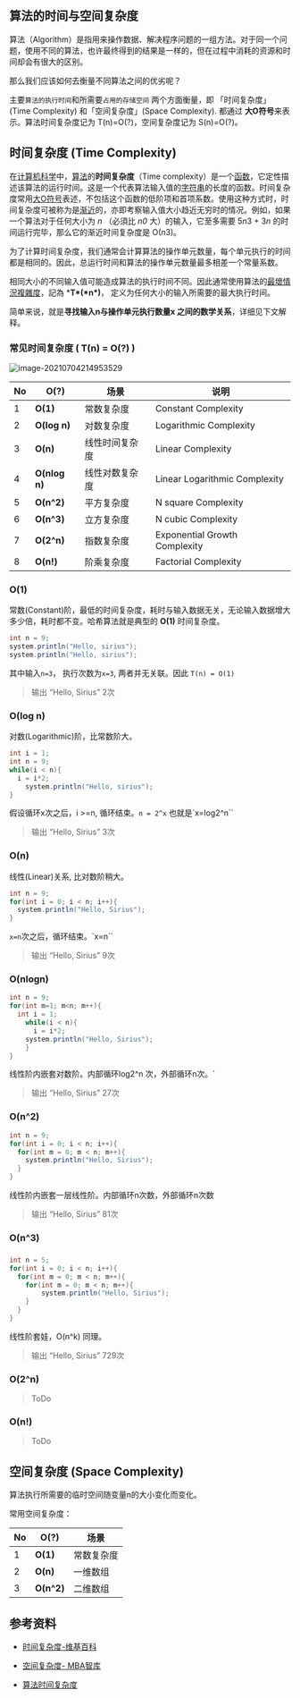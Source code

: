 ## 算法的时间与空间复杂度

算法（Algorithm）是指用来操作数据、解决程序问题的一组方法。对于同一个问题，使用不同的算法，也许最终得到的结果是一样的，但在过程中消耗的资源和时间却会有很大的区别。

那么我们应该如何去衡量不同算法之间的优劣呢？

主要`算法的执行时间`和所需要`占用的存储空间` 两个方面衡量，即 「时间复杂度」(Time Complexity)  和「空间复杂度」(Space Complexity). 都通过 **大O符号**来表示。算法时间复杂度记为 T(n)=O(?)，空间复杂度记为 S(n)=O(?)。

## 时间复杂度 (Time Complexity)

在[计算机科学](https://zh.wikipedia.org/wiki/计算机科学)中，[算法](https://zh.wikipedia.org/wiki/算法)的**时间复杂度**（Time complexity）是一个[函数](https://zh.wikipedia.org/wiki/函数)，它定性描述该算法的运行时间。这是一个代表算法输入值的[字符串](https://zh.wikipedia.org/wiki/字符串)的长度的函数。时间复杂度常用[大O符号](https://zh.wikipedia.org/wiki/大O符号)表述，不包括这个函数的低阶项和首项系数。使用这种方式时，时间复杂度可被称为是[渐近](https://zh.wikipedia.org/wiki/渐近分析)的，亦即考察输入值大小趋近无穷时的情况。例如，如果一个算法对于任何大小为 *n* （必須比 *n0* 大）的输入，它至多需要 5*n*3 + 3*n* 的时间运行完毕，那么它的渐近时间复杂度是 O(*n*3)。

为了计算时间复杂度，我们通常会计算算法的操作单元数量，每个单元执行的时间都是相同的。因此，总运行时间和算法的操作单元数量最多相差一个常量系数。

相同大小的不同输入值可能造成算法的执行时间不同。因此通常使用算法的[最壞情況複雜度](https://zh.wikipedia.org/w/index.php?title=最壞情況複雜度&action=edit&redlink=1)，記為 ***T\*(\*n\*)**， 定义为任何大小的输入所需要的最大执行时间。

简单来说，就是**寻找输入n与操作单元执行数量x 之间的数学关系**，详细见下文解释。

### 常见时间复杂度 ( T(n) = O(?) ) 

![image-20210704214953529](https://gitee.com/sirius_wang_wf/typora/raw/master/images/image-20210704214953529.png)

| No   | O(?)          | 场景           | 说明                          |
| ---- | ------------- | -------------- | ----------------------------- |
| 1    | **O(1)**      | 常数复杂度     | Constant Complexity           |
| 2    | **O(log n)**  | 对数复杂度     | Logarithmic Complexity        |
| 3    | **O(n)**      | 线性时间复杂度 | Linear Complexity             |
| 4    | **O(nlog n)** | 线性对数复杂度 | Linear Logarithmic Complexity |
| 5    | **O(n^2)**    | 平方复杂度     | N square Complexity           |
| 6    | **O(n^3)**    | 立方复杂度     | N cubic Complexity            |
| 7    | **O(2^n)**    | 指数复杂度     | Exponential Growth Complexity |
| 8    | **O(n!)**     | 阶乘复杂度     | Factorial Complexity          |

### O(1)

常数(Constant)阶，最低的时间复杂度，耗时与输入数据无关，无论输入数据增大多少倍，耗时都不变。哈希算法就是典型的 **O(1)** 时间复杂度。

```java
int n = 9; 
system.println("Hello, sirius");
system.println("Hello, sirius");
```

其中输入`n=3`， 执行次数为`x=3`, 两者并无关联。因此 `T(n) = O(1)`

> 输出 “Hello, Sirius” 2次

### O(log n)

对数(Logarithmic)阶，比常数阶大。

```java
int i = 1;
int n = 9;
while(i < n){
  i = i*2; 
	system.println("Hello, sirius");
}
```

假设循环x次之后，i >=n, 循环结束。`n = 2^x` 也就是`x=log2^n``

> 输出 “Hello, Sirius” 3次

### O(n)

线性(Linear)关系, 比对数阶稍大。

```java
int n = 9;
for(int i = 0; i < n; i++){
  system.println("Hello, Sirius");
}
```

`x=n`次之后，循环结束。`x=n``

> 输出 “Hello, Sirius” 9次

### O(nlogn)

```java
int n = 9;
for(int m=1; m<n; m++){
  int i = 1;
	while(i < n){
 	  i = i*2;
    system.println("Hello, Sirius");
	}
}
```

线性阶内嵌套对数阶。内部循环log2^n 次，外部循环n次。`

> 输出 “Hello, Sirius” 27次

### O(n^2)

```java
int n = 9;
for(int i = 0; i < n; i++){
  for(int m = 0; m < n; m++){
  	system.println("Hello, Sirius");
  }
}
```

线性阶内嵌套一层线性阶。内部循环n次数，外部循环n次数

> 输出 “Hello, Sirius” 81次

### O(n^3)

### 

```java
int n = 5;
for(int i = 0; i < n; i++){
  for(int m = 0; m < n; m++){
    for(int m = 0; m < n; m++){
  		system.println("Hello, Sirius");
  	}
  }
}
```

线性阶套娃，O(n^k) 同理。

> 输出 “Hello, Sirius” 729次

### O(2^n)

> ToDo

### O(n!)

> ToDo

## 空间复杂度 (Space Complexity)

算法执行所需要的临时空间随变量n的大小变化而变化。

常用空间复杂度：

| No   | O(?)       | 场景       |
| ---- | ---------- | ---------- |
| 1    | **O(1)**   | 常数复杂度 |
| 2    | **O(n)**   | 一维数组   |
| 3    | **O(n^2)** | 二维数组   |



## 参考资料

- [时间复杂度-维基百科](https://zh.wikipedia.org/wiki/%E6%97%B6%E9%97%B4%E5%A4%8D%E6%9D%82%E5%BA%A6)

- [空间复杂度- MBA智库](https://wiki.mbalib.com/wiki/%E7%A9%BA%E9%97%B4%E5%A4%8D%E6%9D%82%E5%BA%A6)
- [算法时间复杂度](https://zq99299.github.io/dsalg-tutorial/dsalg-java-hsp/07/01.html)

